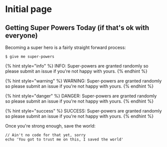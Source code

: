 # Initial page

## Getting Super Powers Today \(if that's ok with everyone\)

Becoming a super hero is a fairly straight forward process:

```text
$ give me super-powers
```

{% hint style="info" %}
INFO: Super-powers are granted randomly so please submit an issue if you're not happy with yours.
{% endhint %}

{% hint style="warning" %}
WARNING: Super-powers are granted randomly so please submit an issue if you're not happy with yours.
{% endhint %}

{% hint style="danger" %}
DANGER: Super-powers are granted randomly so please submit an issue if you're not happy with yours.
{% endhint %}

{% hint style="success" %}
SUCCESS: Super-powers are granted randomly so please submit an issue if you're not happy with yours.
{% endhint %}

Once you're strong enough, save the world:

```text
// Ain't no code for that yet, sorry
echo 'You got to trust me on this, I saved the world'
```

